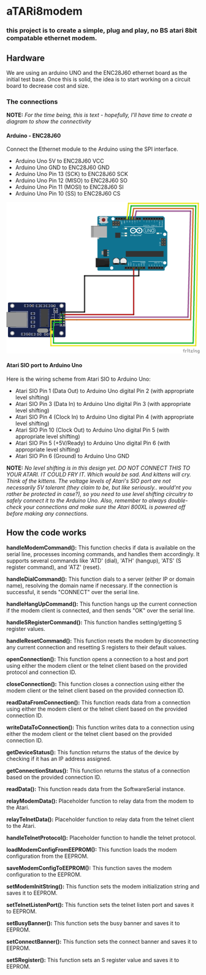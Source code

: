 # aTARi8modem
### this project is to create a simple, plug and play, no BS atari 8bit compatable ethernet modem.

## Hardware
We are using an arduino UNO and the ENC28J60 ethernet board as the initial test base.  Once this is solid, the idea is to start working on a circuit board to decrease cost and size.

### The connections
**NOTE:** *For the time being, this is text - hopefully, I'll have time to create a diagram to show the connectivity*

#### Arduino - ENC28J60
Connect the Ethernet module to the Arduino using the SPI interface.

* Arduino Uno 5V to ENC28J60 VCC
* Arduino Uno GND to ENC28J60 GND
* Arduino Uno Pin 13 (SCK) to ENC28J60 SCK
* Arduino Uno Pin 12 (MISO) to ENC28J60 SO
* Arduino Uno Pin 11 (MOSI) to ENC28J60 SI
* Arduino Uno Pin 10 (SS) to ENC28J60 CS


![Arduino_to_ENC28J60](images/Arduino_to_ENC28J60.png)


#### Atari SIO port to Arduino Uno
Here is the wiring scheme from Atari SIO to Arduino Uno:

* Atari SIO Pin 1 (Data Out) to Arduino Uno digital Pin 2 (with appropriate level shifting)
* Atari SIO Pin 3 (Data In) to Arduino Uno digital Pin 3 (with appropriate level shifting)
* Atari SIO Pin 4 (Clock In) to Arduino Uno digital Pin 4 (with appropriate level shifting)
* Atari SIO Pin 10 (Clock Out) to Arduino Uno digital Pin 5 (with appropriate level shifting)
* Atari SIO Pin 5 (+5V/Ready) to Arduino Uno digital Pin 6 (with appropriate level shifting)
* Atari SIO Pin 6 (Ground) to Arduino Uno GND

**NOTE:** *No level shifting is in this design yet.  DO NOT CONNECT THIS TO YOUR ATARI.  IT COULD FRY IT. Which would be sad. And kittens will cry. Think of the kittens. The voltage levels of Atari's SIO port are not necessarily 5V tolerant (they claim to be, but like seriously.. would'nt you rather be protected in case?), so you need to use level shifting circuitry to safely connect it to the Arduino Uno. Also, remember to always double-check your connections and make sure the Atari 800XL is powered off before making any connections.*


## How the code works

**handleModemCommand():** This function checks if data is available on the serial line, processes incoming commands, and handles them accordingly. It supports several commands like 'ATD' (dial), 'ATH' (hangup), 'ATS' (S register command), and 'ATZ' (reset).

**handleDialCommand():** This function dials to a server (either IP or domain name), resolving the domain name if necessary. If the connection is successful, it sends "CONNECT" over the serial line.

**handleHangUpCommand():** This function hangs up the current connection if the modem client is connected, and then sends "OK" over the serial line.

**handleSRegisterCommand():** This function handles setting/getting S register values.

**handleResetCommand():** This function resets the modem by disconnecting any current connection and resetting S registers to their default values.

**openConnection():** This function opens a connection to a host and port using either the modem client or the telnet client based on the provided protocol and connection ID.

**closeConnection():** This function closes a connection using either the modem client or the telnet client based on the provided connection ID.

**readDataFromConnection():** This function reads data from a connection using either the modem client or the telnet client based on the provided connection ID.

**writeDataToConnection():** This function writes data to a connection using either the modem client or the telnet client based on the provided connection ID.

**getDeviceStatus():** This function returns the status of the device by checking if it has an IP address assigned.

**getConnectionStatus():** This function returns the status of a connection based on the provided connection ID.

**readData():** This function reads data from the SoftwareSerial instance.

**relayModemData():** Placeholder function to relay data from the modem to the Atari.

**relayTelnetData():** Placeholder function to relay data from the telnet client to the Atari.

**handleTelnetProtocol():** Placeholder function to handle the telnet protocol.

**loadModemConfigFromEEPROM():** This function loads the modem configuration from the EEPROM.

**saveModemConfigToEEPROM():** This function saves the modem configuration to the EEPROM.

**setModemInitString():** This function sets the modem initialization string and saves it to EEPROM.

**setTelnetListenPort():** This function sets the telnet listen port and saves it to EEPROM.

**setBusyBanner():** This function sets the busy banner and saves it to EEPROM.

**setConnectBanner():** This function sets the connect banner and saves it to EEPROM.

**setSRegister():** This function sets an S register value and saves it to EEPROM.
